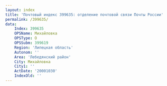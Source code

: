 ```yaml
---
layout: index
title: 'Почтовый индекс 399635: отделение почтовой связи Почты России'
permalink: /399635/
data:
    Index: 399635
    OPSName: Михайловка
    OPSType: О
    OPSSubm: 399619
    Region: 'Липецкая область'
    Autonom: ''
    Area: 'Лебедянский район'
    City: Михайловка
    City1: ''
    ActDate: '20001030'
    IndexOld: ''
---
```

